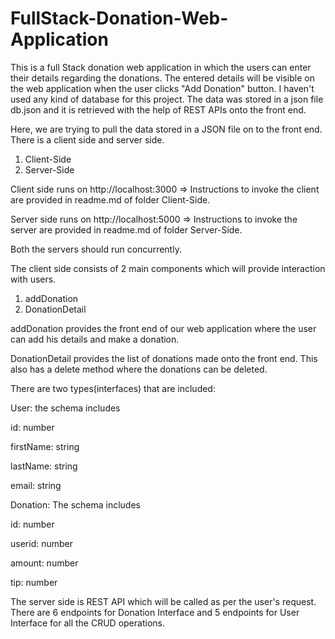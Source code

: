 # FullStack-Donation-Web-Application
This is a full Stack donation web application in which the users can enter their details regarding the donations. The entered details will be visible on the web application when the user clicks "Add Donation" button. I haven't used any kind of database for this project. The data was stored in a json file db.json and it is retrieved with the help of REST APIs onto the front end.

Here, we are trying to pull the data stored in a JSON file on to the front end. 
There is a client side and server side.  

1. Client-Side
2. Server-Side 

Client side runs on http://localhost:3000  => Instructions to invoke the client are provided in readme.md of folder Client-Side. 

Server side runs on http://localhost:5000 => Instructions to invoke the server are provided in readme.md of folder Server-Side.

Both the servers should run concurrently. 

The client side consists of 2 main components which will provide interaction with users. 

1. addDonation
2. DonationDetail 

addDonation provides the front end of our web application where the user can add his details and make a donation. 

DonationDetail provides the list of donations made onto the front end. This also has a delete method where the donations can be deleted.

There are two types(interfaces) that are included:

User: the schema includes 

id: number 

firstName: string 

lastName: string 

email: string

Donation: The schema includes 

id: number 

userid: number 

amount: number 

tip: number

The server side is REST API which will be called as per the user's request. 
There are 6 endpoints for Donation Interface and 5 endpoints for User Interface for all the CRUD operations.
